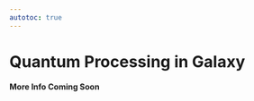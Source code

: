 ```yaml
---
autotoc: true
---
```


<slot name="/events/gcc2024/header" />
<div class="text-center">

# Quantum Processing in Galaxy

**More Info Coming Soon**
</div>
